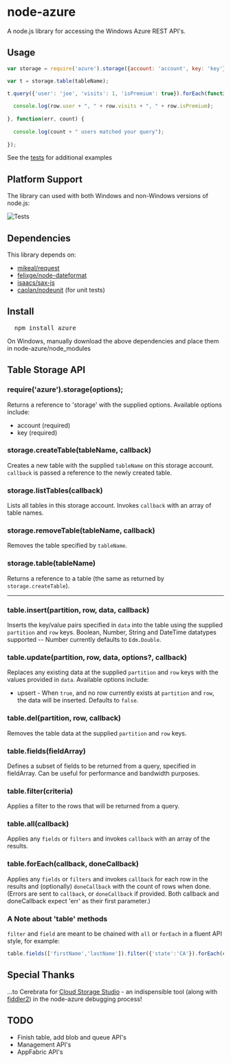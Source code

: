 # node-azure
A node.js library for accessing the Windows Azure REST API's.

## Usage

```javascript
var storage = require('azure').storage({account: 'account', key: 'key'});

var t = storage.table(tableName);

t.query({'user': 'joe', 'visits': 1, 'isPremium': true}).forEach(function(err, row) {
  
  console.log(row.user + ", " + row.visits + ", " + row.isPremium);
  
}, function(err, count) {
  
  console.log(count + " users matched your query");
  
});
```

See the [tests](node-azure/tree/master/test) for additional examples

## Platform Support

The library can used with both Windows and non-Windows versions of node.js:

![Tests](https://bit.ly/onBj8Q)

## Dependencies

This library depends on:

* [mikeal/request](https://github.com/mikeal/request)
* [felixge/node-dateformat](https://github.com/felixge/node-dateformat)
* [isaacs/sax-js](https://github.com/isaacs/sax-js)
* [caolan/nodeunit](https://github.com/caolan/nodeunit) (for unit tests)

## Install

<pre>
  npm install azure
</pre>

On Windows, manually download the above dependencies and place them in node-azure/node_modules

## Table Storage API

### require('azure').storage(options);

Returns a reference to 'storage' with the supplied options.  Available options include:

* account (required)
* key (required)

### storage.createTable(tableName, callback)

Creates a new table with the supplied `tableName` on this storage account.  `callback` is passed a reference to the newly created table.

### storage.listTables(callback)

Lists all tables in this storage account.  Invokes `callback` with an array of table names.

### storage.removeTable(tableName, callback)

Removes the table specified by `tableName`.

### storage.table(tableName)

Returns a reference to a table (the same as returned by `storage.createTable`).

***

### table.insert(partition, row, data, callback)

Inserts the key/value pairs specified in `data` into the table using the supplied `partition` and `row` keys.  Boolean, Number, String and DateTime datatypes supported -- Number currently defaults to `Edm.Double`.

### table.update(partition, row, data, options?, callback)

Replaces any existing data at the supplied `partition` and `row` keys with the values provided in `data`.  Available options include:

* upsert - When `true`, and no row currently exists at `partition` and `row`, the data will be inserted.  Defaults to `false`.

### table.del(partition, row, callback)

Removes the table data at the supplied `partition` and `row` keys.

### table.fields(fieldArray)

Defines a subset of fields to be returned from a query, specified in fieldArray.  Can be useful for performance and bandwidth purposes.

### table.filter(criteria)

Applies a filter to the rows that will be returned from a query.

### table.all(callback)

Applies any `fields` or `filters` and invokes `callback` with an array of the results.

### table.forEach(callback, doneCallback)

Applies any `fields` or `filters` and invokes `callback` for each row in the results and (optionally) `doneCallback` with the count of rows when done.  (Errors are sent to `callback`, or `doneCallback` if provided.  Both callback and doneCallback expect 'err' as their first parameter.)

### A Note about 'table' methods

`filter` and `field` are meant to be chained with `all` or `forEach` in a fluent API style, for example:

```javascript
table.fields(['firstName','lastName']).filter({'state':'CA'}).forEach(callback, doneCallback);
```

## Special Thanks

…to Cerebrata for [Cloud Storage Studio](http://www.cerebrata.com/products/cloudstoragestudio/) - an indispensible tool (along with [fiddler2](http://www.fiddler2.com/fiddler2/)) in the node-azure debugging process!

## TODO

* Finish table, add blob and queue API's
* Management API's
* AppFabric API's
